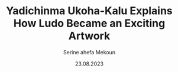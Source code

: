 ---
title: Yadichinma Ukoha-Kalu Explains How Ludo Became an Exciting Artwork
url: https://contemporaryand.com/magazines/yadichinma-ukoha-kalu-explains-how-ludo-became-an-exciting-artwork/
author: Serine ahefa Mekoun
# This format for the date is really important "DD.MM.YY"
date: 23.08.2023
imageUrl: "./images/yadichinma-ludo/coverImage.jpg"
external: true
originalHost: Contemporary And
---